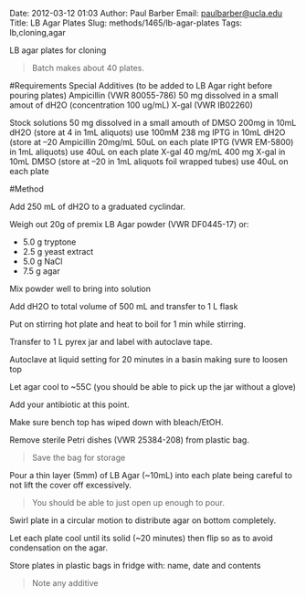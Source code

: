 Date: 2012-03-12 01:03
Author: Paul Barber
Email: paulbarber@ucla.edu
Title: LB Agar Plates
Slug: methods/1465/lb-agar-plates
Tags: lb,cloning,agar

LB agar plates for cloning




>Batch makes about 40 plates.


#Requirements
Special Additives (to be added to LB Agar right before pouring plates) 
Ampicillin (VWR 80055-786) 50 mg dissolved in a small amout of dH2O (concentration 100 ug/mL)
X-gal (VWR IB02260)

Stock solutions
50 mg dissolved in a small amouth of DMSO
200mg in 10mL dH2O (store at 4 in 1mL aliquots) use 100mM 238 mg IPTG in 10mL dH2O (store at –20
Ampicillin 20mg/mL
50uL on each plate
IPTG (VWR EM-5800)
in 1mL aliquots) use 40uL on each plate
X-gal 40 mg/mL 400 mg X-gal in 10mL DMSO (store at –20 in 1mL aliquots foil wrapped tubes) use 40uL on each plate

#Method

Add 250 mL of dH2O to a graduated cyclindar.



Weigh out 20g of premix LB Agar powder (VWR DF0445-17) or:
* 5.0 g tryptone
* 2.5 g yeast extract
* 5.0 g NaCl
* 7.5 g agar




Mix powder well to bring into solution



Add dH2O to total volume of 500 mL and transfer to 1 L flask



Put on stirring hot plate and heat to boil for 1 min while stirring.



Transfer to 1 L pyrex jar and label with autoclave tape.



Autoclave at liquid setting for 20 minutes in a basin making sure to loosen top



Let agar cool to ~55C (you should be able to pick up the jar without a glove)



Add your antibiotic at this point.



Make sure bench top has wiped down with bleach/EtOH.



Remove sterile Petri dishes (VWR 25384-208) from plastic bag.


>Save the bag for storage


Pour a thin layer (5mm) of LB Agar (~10mL) into each plate being careful to not
lift the cover off excessively.


>You should be able to just open up enough to pour.


Swirl plate in a circular motion to distribute agar on bottom completely.



Let each plate cool until its solid (~20 minutes) then flip so as to avoid
condensation on the agar.



Store plates in plastic bags in fridge with: name, date and contents


>Note any additive




